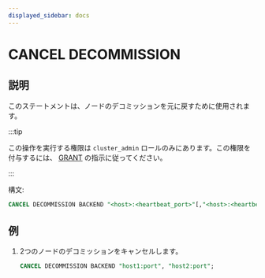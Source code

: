 ```yaml
---
displayed_sidebar: docs
---
```


# CANCEL DECOMMISSION

## 説明

このステートメントは、ノードのデコミッションを元に戻すために使用されます。

:::tip

この操作を実行する権限は `cluster_admin` ロールのみにあります。この権限を付与するには、 [GRANT](../../account-management/GRANT.md) の指示に従ってください。

:::

構文:

```sql
CANCEL DECOMMISSION BACKEND "<host>:<heartbeat_port>"[,"<host>:<heartbeat_port>"...]
```

## 例

1. 2つのノードのデコミッションをキャンセルします。

    ```sql
    CANCEL DECOMMISSION BACKEND "host1:port", "host2:port";
    ```